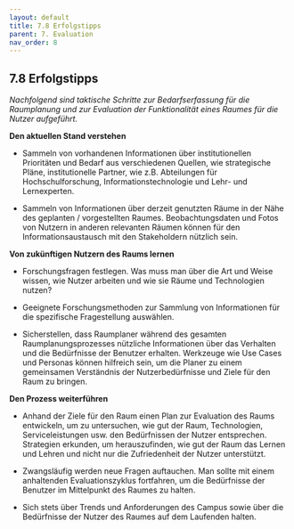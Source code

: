 ```yaml
---
layout: default
title: 7.8 Erfolgstipps
parent: 7. Evaluation
nav_order: 8
---
```


## 7.8 Erfolgstipps

*Nachfolgend sind taktische Schritte zur Bedarfserfassung für die
Raumplanung und zur Evaluation der Funktionalität eines Raumes für die
Nutzer aufgeführt.*

**Den aktuellen Stand verstehen**

-   Sammeln von vorhandenen Informationen über institutionellen
    Prioritäten und Bedarf aus verschiedenen Quellen, wie strategische
    Pläne, institutionelle Partner, wie z.B. Abteilungen für
    Hochschulforschung, Informationstechnologie und Lehr- und
    Lernexperten.

-   Sammeln von Informationen über derzeit genutzten Räume in der Nähe
    des geplanten / vorgestellten Raumes. Beobachtungsdaten und Fotos
    von Nutzern in anderen relevanten Räumen können für den
    Informationsaustausch mit den Stakeholdern nützlich sein.

**Von zukünftigen Nutzern des Raums lernen**

-   Forschungsfragen festlegen. Was muss man über die Art und Weise
    wissen, wie Nutzer arbeiten und wie sie Räume und Technologien
    nutzen?

-   Geeignete Forschungsmethoden zur Sammlung von Informationen für die
    spezifische Fragestellung auswählen.

-   Sicherstellen, dass Raumplaner während des gesamten
    Raumplanungsprozesses nützliche Informationen über das Verhalten und
    die Bedürfnisse der Benutzer erhalten. Werkzeuge wie Use Cases und
    Personas können hilfreich sein, um die Planer zu einem gemeinsamen
    Verständnis der Nutzerbedürfnisse und Ziele für den Raum zu bringen.

**Den Prozess weiterführen**

-   Anhand der Ziele für den Raum einen Plan zur Evaluation des Raums
    entwickeln, um zu untersuchen, wie gut der Raum, Technologien,
    Serviceleistungen usw. den Bedürfnissen der Nutzer entsprechen.
    Strategien erkunden, um herauszufinden, wie gut der Raum das Lernen
    und Lehren und nicht nur die Zufriedenheit der Nutzer unterstützt.

-   Zwangsläufig werden neue Fragen auftauchen. Man sollte mit einem
    anhaltenden Evaluationszyklus fortfahren, um die Bedürfnisse der
    Benutzer im Mittelpunkt des Raumes zu halten.

-   Sich stets über Trends und Anforderungen des Campus sowie über die
    Bedürfnisse der Nutzer des Raumes auf dem Laufenden halten.
